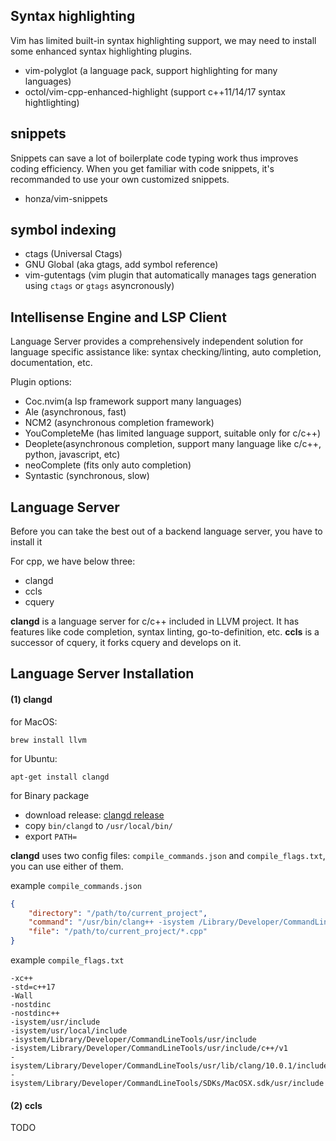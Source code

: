 ## Syntax highlighting
Vim has limited built-in syntax highlighting support, we may need to install some enhanced syntax highlighting plugins.

- vim-polyglot (a language pack, support highlighting for many languages)
- octol/vim-cpp-enhanced-highlight (support c++11/14/17 syntax hightlighting)

## snippets
Snippets can save a lot of boilerplate code typing work thus improves coding efficiency.
When you get familiar with code snippets, it's recommanded to use your own customized snippets.

- honza/vim-snippets

## symbol indexing

- ctags (Universal Ctags)
- GNU Global (aka gtags, add symbol reference)
- vim-gutentags (vim plugin that automatically manages tags generation using `ctags` or `gtags` asyncronously)


## Intellisense Engine and LSP Client
Language Server provides a comprehensively independent solution for language specific assistance like: syntax checking/linting, auto completion, documentation, etc.

Plugin options:

- Coc.nvim(a lsp framework support many languages)
- Ale (asynchronous, fast)
- NCM2 (asynchronous completion framework)
- YouCompleteMe (has limited language support, suitable only for c/c++)
- Deoplete(asynchronous completion, support many language like c/c++, python, javascript, etc)
- neoComplete (fits only auto completion)
- Syntastic (synchronous, slow)

## Language Server

Before you can take the best out of a backend language server, you have to install it

For cpp, we have below three:

- clangd
- ccls
- cquery

**clangd** is a language server for c/c++ included in LLVM project. It has features like code completion, syntax linting, go-to-definition, etc.
**ccls** is a successor of cquery, it forks cquery and develops on it.

## Language Server Installation

#### (1) clangd

for MacOS:

    brew install llvm

for Ubuntu:

    apt-get install clangd

for Binary package

- download release: [clangd release](https://github.com/clangd/clangd/releases)
- copy `bin/clangd` to `/usr/local/bin/`
- export `PATH=`


**clangd** uses two config files: `compile_commands.json` and `compile_flags.txt`, you can use either of them.

example `compile_commands.json`

```json
{
    "directory": "/path/to/current_project",
    "command": "/usr/bin/clang++ -isystem /Library/Developer/CommandLineTools/usr/include/c++/v1 -I/path/to/current_project/include -std=c++17",
    "file": "/path/to/current_project/*.cpp"
}
```

example `compile_flags.txt`

```
-xc++
-std=c++17
-Wall
-nostdinc
-nostdinc++
-isystem/usr/include
-isystem/usr/local/include
-isystem/Library/Developer/CommandLineTools/usr/include
-isystem/Library/Developer/CommandLineTools/usr/include/c++/v1
-isystem/Library/Developer/CommandLineTools/usr/lib/clang/10.0.1/include
-isystem/Library/Developer/CommandLineTools/SDKs/MacOSX.sdk/usr/include
```

#### (2) ccls

TODO
